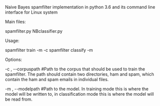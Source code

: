 Naive Bayes spamfilter implementation in python 3.6 and its command line interface for Linux system

Main files:

spamfilter.py
NBclassifier.py

Usage:

  spamfilter train    -m <path> -c <path>
  spamfilter classify -m <path> <path>

Options:

  -c <path>, --corpuspath  #Path to the corpus that should be used to train the
                           spamfilter. The path should contain two
                           directories, ham and spam, which contain the ham
                           and spam emails in individual files.
  
  -m <path>, --modelpath   #Path to the model. In training mode this is where
                           the model will be written to, in classification
                           mode this is where the model will be read from.
